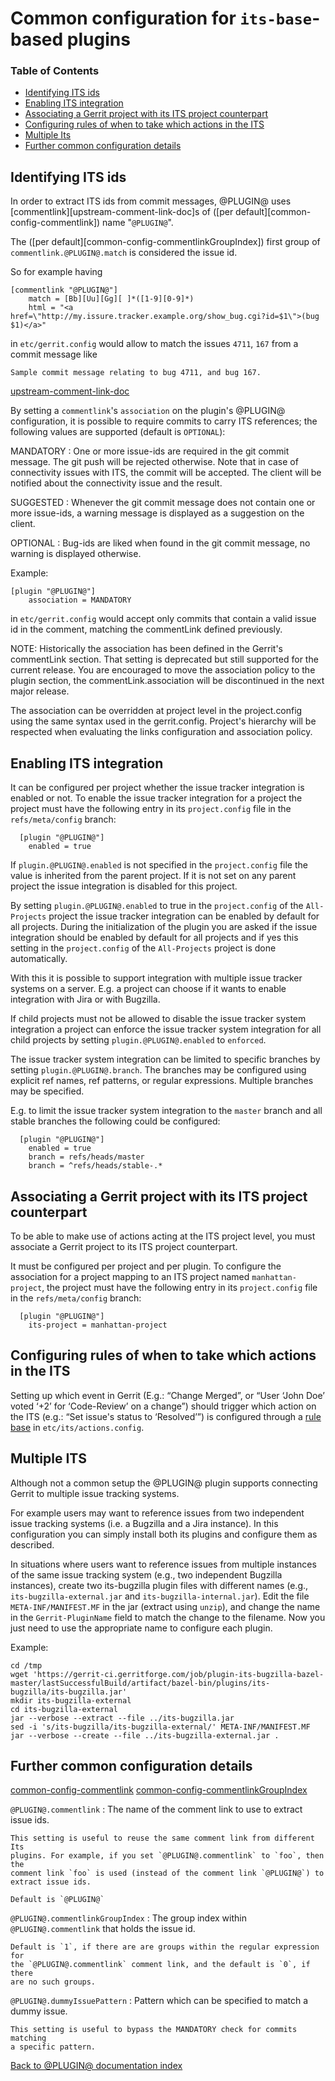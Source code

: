 # Common configuration for `its-base`-based plugins

[TOC]: # "Table of Contents"

### Table of Contents
- [Identifying ITS ids](#identifying-its-ids)
- [Enabling ITS integration](#enabling-its-integration)
- [Associating a Gerrit project with its ITS project counterpart](#associating-a-gerrit-project-with-its-its-project-counterpart)
- [Configuring rules of when to take which actions in the ITS](#configuring-rules-of-when-to-take-which-actions-in-the-its)
- [Multiple Its](#multiple-its)
- [Further common configuration details](#further-common-configuration-details)


## Identifying ITS ids

In order to extract ITS ids from commit messages, @PLUGIN@ uses
[commentlink][upstream-comment-link-doc]s of
([per default][common-config-commentlink]) name "`@PLUGIN@`".

The ([per default][common-config-commentlinkGroupIndex]) first group of
`commentlink.@PLUGIN@.match` is considered the issue id.

So for example having

```
[commentlink "@PLUGIN@"]
    match = [Bb][Uu][Gg][ ]*([1-9][0-9]*)
    html = "<a href=\"http://my.issure.tracker.example.org/show_bug.cgi?id=$1\">(bug $1)</a>"
```

in `etc/gerrit.config` would allow to match the issues `4711`, `167`
from a commit message like

```
Sample commit message relating to bug 4711, and bug 167.
```

[upstream-comment-link-doc](../../../Documentation/config-gerrit.html#commentlink)

By setting a `commentlink`'s `association` on the plugin's @PLUGIN@ configuration, it
is possible to require commits to carry ITS references; the following
values are supported (default is `OPTIONAL`):

MANDATORY
:	 One or more issue-ids are required in the git commit message.  The git push will
	 be rejected otherwise. Note that in case of connectivity issues with ITS,
	 the commit will be accepted. The client will be notified about the
	 connectivity issue and the result.

SUGGESTED
:	 Whenever the git commit message does not contain one or more issue-ids,
	 a warning message is displayed as a suggestion on the client.

OPTIONAL
:	 Bug-ids are liked when found in the git commit message, no warning is
	 displayed otherwise.

Example:

```
[plugin "@PLUGIN@"]
    association = MANDATORY
```

in `etc/gerrit.config` would accept only commits that contain a valid issue id
in the comment, matching the commentLink defined previously.

NOTE: Historically the association has been defined in the Gerrit's commentLink
section. That setting is deprecated but still supported for the current release.
You are encouraged to move the association policy to the plugin section, the
commentLink.association will be discontinued in the next major release.

The association can be overridden at project level in the project.config
using the same syntax used in the gerrit.config. Project's hierarchy will be respected
when evaluating the links configuration and association policy.

## Enabling ITS integration

It can be configured per project whether the issue tracker
integration is enabled or not. To enable the issue tracker integration
for a project the project must have the following entry in its
`project.config` file in the `refs/meta/config` branch:

```
  [plugin "@PLUGIN@"]
    enabled = true
```

If `plugin.@PLUGIN@.enabled` is not specified in the `project.config`
file the value is inherited from the parent project. If it is not
set on any parent project the issue integration is disabled for this
project.

By setting `plugin.@PLUGIN@.enabled` to true in the `project.config`
of the `All-Projects` project the issue tracker integration can be
enabled by default for all projects. During the initialization of the
plugin you are asked if the issue integration should be enabled by
default for all projects and if yes this setting in the
`project.config` of the `All-Projects` project is done automatically.

With this it is possible to support integration with multiple
issue tracker systems on a server. E.g. a project can choose if it
wants to enable integration with Jira or with Bugzilla.

If child projects must not be allowed to disable the issue tracker
system integration a project can enforce the issue tracker system
integration for all child projects by setting
`plugin.@PLUGIN@.enabled` to `enforced`.

The issue tracker system integration can be limited to specific
branches by setting `plugin.@PLUGIN@.branch`. The branches may be
configured using explicit ref names, ref patterns, or regular
expressions. Multiple branches may be specified.

E.g. to limit the issue tracker system integration to the `master`
branch and all stable branches the following could be configured:

```
  [plugin "@PLUGIN@"]
    enabled = true
    branch = refs/heads/master
    branch = ^refs/heads/stable-.*
```

## Associating a Gerrit project with its ITS project counterpart

To be able to make use of actions acting at the ITS project level, you must
associate a Gerrit project to its ITS project counterpart.

It must be configured per project and per plugin. To configure the association
for a project mapping to an ITS project named `manhattan-project`, the project
must have the following entry in its `project.config` file in the
`refs/meta/config` branch:

```
  [plugin "@PLUGIN@"]
    its-project = manhattan-project
```

## Configuring rules of when to take which actions in the ITS

Setting up which event in Gerrit (E.g.: “Change Merged”, or “User
‘John Doe’ voted ‘+2’ for ‘Code-Review’ on a change”) should trigger
which action on the ITS (e.g.: “Set issue's status to ‘Resolved’”) is
configured through a [rule base][rule-base] in
`etc/its/actions.config`.

[rule-base]: config-rulebase-common.md



## Multiple ITS

Although not a common setup the @PLUGIN@ plugin supports connecting
Gerrit to multiple issue tracking systems.

For example users may want to reference issues from two independent
issue tracking systems (i.e. a Bugzilla and a Jira instance).  In
this configuration you can simply install both its plugins and
configure them as described.

In situations where users want to reference issues from multiple instances of
the same issue tracking system (e.g., two independent Bugzilla instances),
create two its-bugzilla plugin files with different names (e.g.,
`its-bugzilla-external.jar` and `its-bugzilla-internal.jar`). Edit the file
`META-INF/MANIFEST.MF` in the jar (extract using `unzip`), and change the name
in the `Gerrit-PluginName` field to match the change to the filename. Now you
just need to use the appropriate name to configure each plugin.

Example:

```console
cd /tmp
wget 'https://gerrit-ci.gerritforge.com/job/plugin-its-bugzilla-bazel-master/lastSuccessfulBuild/artifact/bazel-bin/plugins/its-bugzilla/its-bugzilla.jar'
mkdir its-bugzilla-external
cd its-bugzilla-external
jar --verbose --extract --file ../its-bugzilla.jar
sed -i 's/its-bugzilla/its-bugzilla-external/' META-INF/MANIFEST.MF
jar --verbose --create --file ../its-bugzilla-external.jar .
```

## Further common configuration details

[common-config-commentlink](#common-config-commentlink)
[common-config-commentlinkGroupIndex](#common-config-commentlinkGroupIndex)

<a name="common-config-commentlink">`@PLUGIN@.commentlink`</a>
:   The name of the comment link to use to extract issue ids.

    This setting is useful to reuse the same comment link from different Its
    plugins. For example, if you set `@PLUGIN@.commentlink` to `foo`, then the
    comment link `foo` is used (instead of the comment link `@PLUGIN@`) to
    extract issue ids.

    Default is `@PLUGIN@`

<a name="common-config-commentlinkGroupIndex">`@PLUGIN@.commentlinkGroupIndex`</a>
:   The group index within `@PLUGIN@.commentlink` that holds the issue id.

    Default is `1`, if there are are groups within the regular expression for
    the `@PLUGIN@.commentlink` comment link, and the default is `0`, if there
    are no such groups.

<a name="common-config-dummyIssuePattern">`@PLUGIN@.dummyIssuePattern`</a>
:   Pattern which can be specified to match a dummy issue.

    This setting is useful to bypass the MANDATORY check for commits matching
    a specific pattern.

[Back to @PLUGIN@ documentation index][index]

[index]: index.html

